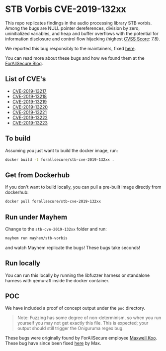# STB Vorbis CVE-2019-132xx

This repo replicates findings in the audio processing library STB vorbis. Among the bugs are NULL pointer dereferences, division by zero, uninitialized variables, and heap and buffer overflows with the potential for information disclosure and control flow hijacking (highest [CVSS Score](https://nvd.nist.gov/vuln-metrics/cvss): 7.8).

We reported this bug responsibly to the maintainers, fixed [here](https://github.com/nothings/stb/commit/98fdfc6df88b1e34a736d5e126e6c8139c8de1a6).

You can read more about these bugs and how we found them at the [ForAllSecure Blog](https://blog.forallsecure.com/analyzing-matio-and-stb_vorbis-libraries-with-mayhem).

## List of CVE's
- [CVE-2019-13217](https://nvd.nist.gov/vuln/detail/CVE-2019-13217)
- [CVE-2019-13218](https://nvd.nist.gov/vuln/detail/CVE-2019-13218)
- [CVE-2019-13219](https://nvd.nist.gov/vuln/detail/CVE-2019-13219)
- [CVE-2019-13220](https://nvd.nist.gov/vuln/detail/CVE-2019-13220)
- [CVE-2019-13221](https://nvd.nist.gov/vuln/detail/CVE-2019-13221)
- [CVE-2019-13222](https://nvd.nist.gov/vuln/detail/CVE-2019-13222)
- [CVE-2019-13223](https://nvd.nist.gov/vuln/detail/CVE-2019-13223)

## To build

Assuming you just want to build the docker image, run:

```bash
docker build -t forallsecure/stb-cve-2019-132xx .
```

## Get from Dockerhub

If you don't want to build locally, you can pull a pre-built image
directly from dockerhub:

```bash
docker pull forallsecure/stb-cve-2019-132xx
```


## Run under Mayhem

Change to the `stb-cve-2019-132xx` folder and run:

```bash
mayhem run mayhem/stb-vorbis
```

and watch Mayhem replicate the bugs! These bugs take seconds!

## Run locally

You can run this locally by running the libfuzzer harness or standalone harness
with qemu-afl inside the docker container.

## POC

We have included a proof of concept output under the `poc`
directory.

> Note: Fuzzing has some degree of non-determinism, so when you run
yourself you may not get exactly this file.  This is expected; your
output should still trigger the Oniguruma regex bug.

These bugs were originally found by ForAllSecure employee [Maxwell Koo](https://blog.forallsecure.com/author/maxwell-koo).
These bug have since been fixed [here](https://github.com/nothings/stb/commit/98fdfc6df88b1e34a736d5e126e6c8139c8de1a6) by Max.
